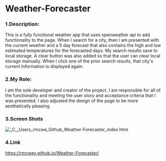 # Weather-Forecaster
### 1.Description: 
This is a fully functional weather app that uses openweather api to add functionality to the page. When I search for a city, then I am presented with the current weather and a 5 day forecast that also contains the high and low estimated temperatures for the forecasted days. My search results save to local storage. A clear button was also added so that the user can clear local storage manually. When I click one of the prior search results, that city's current information is displayed again. 
<br> 
### 2.My Role:
I am the sole developer and creator of the project. I am responsible for all of the functionality and meeting the user story and acceptance criteria that I was presented. I also adjusted the design of the page to be more aesthetically pleasing.

### 3.Screen Shots
![_C__Users_rmcwe_Github_Weather-Forecaster_index html](https://user-images.githubusercontent.com/95650769/153378602-6ffe3491-8ba0-4426-8662-21497fec1e07.png)

### 4.Link
https://rmcwey.github.io/Weather-Forecaster/

